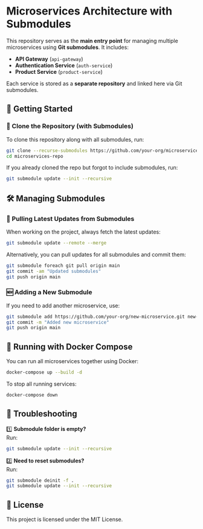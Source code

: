 # Microservices Architecture with Submodules

This repository serves as the **main entry point** for managing multiple microservices using **Git submodules**. It includes:

- **API Gateway** (`api-gateway`)
- **Authentication Service** (`auth-service`)
- **Product Service** (`product-service`)

Each service is stored as a **separate repository** and linked here via Git submodules.

## 🚀 Getting Started

### 🔹 Clone the Repository (with Submodules)
To clone this repository along with all submodules, run:

```sh
git clone --recurse-submodules https://github.com/your-org/microservices-repo.git
cd microservices-repo
```

If you already cloned the repo but forgot to include submodules, run:

```sh
git submodule update --init --recursive
```

## 🛠 Managing Submodules

### 🔄 Pulling Latest Updates from Submodules
When working on the project, always fetch the latest updates:

```sh
git submodule update --remote --merge
```

Alternatively, you can pull updates for all submodules and commit them:

```sh
git submodule foreach git pull origin main
git commit -am "Updated submodules"
git push origin main
```

### 🆕 Adding a New Submodule
If you need to add another microservice, use:

```sh
git submodule add https://github.com/your-org/new-microservice.git new-microservice
git commit -m "Added new microservice"
git push origin main
```

## 🐳 Running with Docker Compose
You can run all microservices together using Docker:

```sh
docker-compose up --build -d
```

To stop all running services:

```sh
docker-compose down
```

## 🔧 Troubleshooting

1️⃣ **Submodule folder is empty?**  
Run:
```sh
git submodule update --init --recursive
```

2️⃣ **Need to reset submodules?**  
Run:
```sh
git submodule deinit -f .
git submodule update --init --recursive
```

## 📜 License
This project is licensed under the MIT License.

